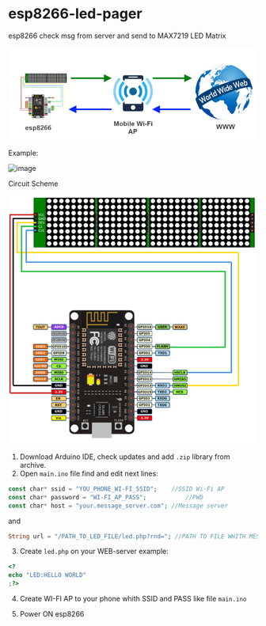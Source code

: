 # esp8266-led-pager
esp8266 check msg from server and send to MAX7219 LED Matrix

![image](https://github.com/sw3nlab/esp8266-led-pager/blob/master/title.png)

Example:

![image](https://github.com/sw3nlab/esp8266-led-pager/blob/master/esp-led-pager.gif)

Circuit Scheme

![image](https://github.com/sw3nlab/esp8266-led-pager/blob/master/pager.png)

1) Download  Arduino IDE, check updates and add `.zip` library from archive.
2) Open `main.ino` file find and edit next lines:

```php
const char* ssid = "YOU_PHONE_WI-FI_SSID";    //SSID Wi-Fi AP
const char* password = "WI-FI_AP_PASS";           //PWD
const char* host = "your.message_server.com"; //Message server 
```
and
```php
String url = "/PATH_TO_LED_FILE/led.php?rnd="; //PATH TO FILE WHITH MESSAGE (like: "/led.php?rnd=")
```
3) Create `led.php` on your WEB-server 
example:
 ```php
 <?
 echo "LED:HELLO WORLD"
 ;?>
 ```
 
 4) Create WI-FI AP to your phone whith SSID and PASS like file `main.ino`
 
 5) Power ON esp8266
